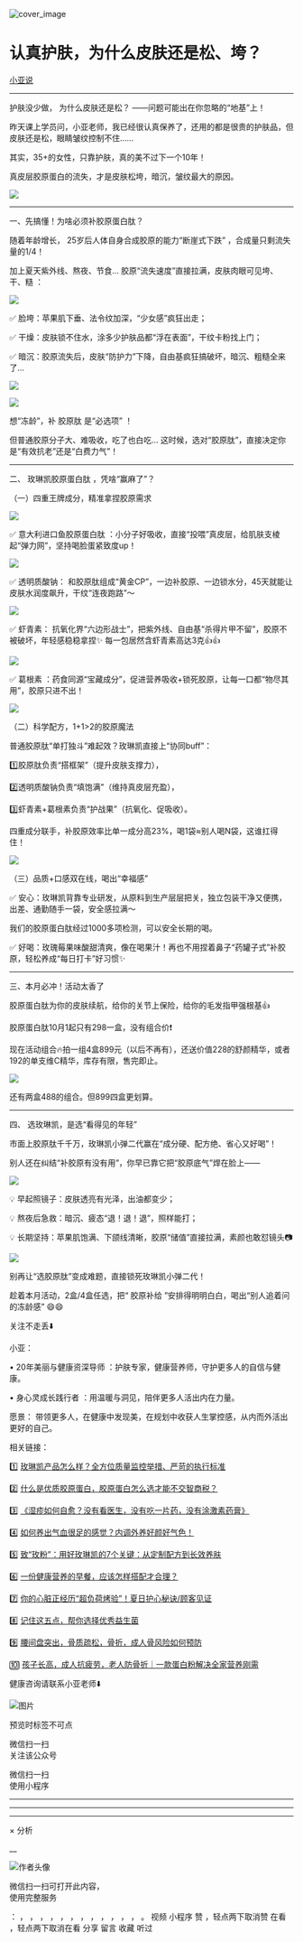 ![cover_image](https://mmbiz.qpic.cn/mmbiz_jpg/A8SKDch4cJHBVb2RL1nRymx2hYrvEzh36o4xwSzZgY9u02usE5zMcKiaicoDrSgCBLc8Qz1jfpxRMP7cNcKvwFxw/0?wx_fmt=jpeg)

#  认真护肤，为什么皮肤还是松、垮？

[ 小亚说 ](javascript:void\(0\);)

__ _ _ _ _

  
护肤没少做，  为什么皮肤还是松？  ——问题可能出在你忽略的“地基”上！

  

昨天课上学员问，小亚老师，我已经很认真保养了，还用的都是很贵的护肤品，但皮肤还是松，眼睛皱纹控制不住……

  

其实，35+的女性，只靠护肤，真的美不过下一个10年！

  

真皮层胶原蛋白的流失，才是皮肤松垮，暗沉，皱纹最大的原因。

  

  

![](https://mmbiz.qpic.cn/mmbiz_jpg/A8SKDch4cJHBVb2RL1nRymx2hYrvEzh3cvyMYLiakwuPMT0rhQVeCmLy9hkb9nVbia6hYGfWrkd1u4HgzT78d17w/640?wx_fmt=jpeg)

  

  

* * *

  

  

一、先搞懂！为啥必须补胶原蛋白肽？

随着年龄增长，  25岁后人体自身合成胶原的能力“断崖式下跌” ，合成量只剩流失量的1/4！

加上夏天紫外线、熬夜、节食… 胶原“流失速度”直接拉满，皮肤肉眼可见垮、干、糙  ：

![](https://mmbiz.qpic.cn/mmbiz_jpg/A8SKDch4cJHBVb2RL1nRymx2hYrvEzh3VBRPSHicLOwLWEV0WVZ0ibu5mDhCAWzDQ3hdSbWh7Yl63kyke7gQUhUw/640?wx_fmt=jpeg)

  

✅ 脸垮：苹果肌下垂、法令纹加深，“少女感”疯狂出走；

✅ 干燥：皮肤锁不住水，涂多少护肤品都“浮在表面”，干纹卡粉找上门；

✅ 暗沉：胶原流失后，皮肤“防护力”下降，自由基疯狂搞破坏，暗沉、粗糙全来了…

  

![](https://mmbiz.qpic.cn/mmbiz_jpg/A8SKDch4cJHBVb2RL1nRymx2hYrvEzh3R71AEyToVa7pIwcBucEUDwREc5Yo4nOhAsuIaMma0DKVxV0xkwOojg/640?wx_fmt=jpeg)

  

![](https://mmbiz.qpic.cn/mmbiz_jpg/A8SKDch4cJHBVb2RL1nRymx2hYrvEzh3NA7Vx65ic8uE12Gib6xFkesLVanicsSiazBZOz89ruNCia4jibbr96Lk06Tg/640?wx_fmt=jpeg)

  

想“冻龄”，补  胶原肽  是“必选项” ！

但普通胶原分子大、难吸收，吃了也白吃… 这时候，选对“胶原肽”，直接决定你是“有效抗老”还是“白费力气”！

  

  

* * *

  

  

二、  玫琳凯胶原蛋白肽  ，凭啥“赢麻了”？

（一）四重王牌成分，精准拿捏胶原需求

![](https://mmbiz.qpic.cn/mmbiz_jpg/A8SKDch4cJHBVb2RL1nRymx2hYrvEzh3mVIB51XlTwvVnKFj46qHiavd4TAPicBhqx1NTdBsrNxibG6hYeO7hTC2A/640?wx_fmt=jpeg)

  

✅  意大利进口鱼胶原蛋白肽  ：小分子好吸收，直接“投喂”真皮层，给肌肤支棱起“弹力网”，坚持喝脸蛋紧致度up！

  

![](https://mmbiz.qpic.cn/mmbiz_jpg/A8SKDch4cJHBVb2RL1nRymx2hYrvEzh3KawsqRUHbSW6oCYF6Z6NNJTb8Nicaj2Xsiaiaiap1CY1LsNcKNpZkTQL4w/640?wx_fmt=jpeg)

  

  

✅  透明质酸钠：  和胶原肽组成“黄金CP”，一边补胶原、一边锁水分，45天就能让皮肤水润度飙升，干纹“连夜跑路”～

![](https://mmbiz.qpic.cn/mmbiz_jpg/A8SKDch4cJHBVb2RL1nRymx2hYrvEzh3AjbA2ficeGMLQseg6s6e9iaiarlaF4BNibCTb8s048z6d68nhsLnckv0eQ/640?wx_fmt=jpeg)

  

  

✅  虾青素：  抗氧化界“六边形战士”，把紫外线、自由基“杀得片甲不留”，胶原不被破坏，年轻感稳稳拿捏✨ 每一包居然含虾青素高达3克👍👍

![](https://mmbiz.qpic.cn/mmbiz_jpg/A8SKDch4cJHBVb2RL1nRymx2hYrvEzh3MRq1hhiawsiaQrSEL2jlLG48g96zNaMgSJKibB7GI5QwCNhwPdZK9AQUw/640?wx_fmt=jpeg)

  

  

✅  葛根素  ：药食同源“宝藏成分”，促进营养吸收+锁死胶原，让每一口都“物尽其用”，胶原只进不出！

  

![](https://mmbiz.qpic.cn/mmbiz_jpg/A8SKDch4cJHBVb2RL1nRymx2hYrvEzh35HqLBh5HjXHaxEvUvlic1byMUU2O2UpiaIlTQyIk2p1oPrKAj8qrsVFg/640?wx_fmt=jpeg)

  

（二）科学配方，1+1>2的胶原魔法

普通胶原肽“单打独斗”难起效？玫琳凯直接上“协同buff”：

1️⃣胶原肽负责“搭框架”（提升皮肤支撑力），

2️⃣透明质酸钠负责“填饱满”（维持真皮层充盈），

3️⃣虾青素+葛根素负责“护战果”（抗氧化、促吸收）。

四重成分联手，补胶原效率比单一成分高23%，喝1袋≈别人喝N袋，这谁扛得住！

  

![](https://mmbiz.qpic.cn/mmbiz_jpg/A8SKDch4cJHBVb2RL1nRymx2hYrvEzh3GvIkfUFVJHL2KqQib5xOicfvw914u9Vd7Oq71DFIO9mtGgDeuicYGEWAA/640?wx_fmt=jpeg)

  

  

（三）品质+口感双在线，喝出“幸福感”

✅ 安心：玫琳凯背靠专业研发，从原料到生产层层把关，独立包装干净又便携，出差、通勤随手一袋，安全感拉满～

我们的胶原蛋白肽经过1000多项检测，可以安全长期的喝。

✅ 好喝：玫瑰莓果味酸甜清爽，像在喝果汁！再也不用捏着鼻子“药罐子式”补胶原，轻松养成“每日打卡”好习惯✨

  

* * *

  

  

三、本月必冲！活动太香了

胶原蛋白肽为你的皮肤续航，给你的关节上保险，给你的毛发指甲强根基👍

胶原蛋白肽10月1起只有298一盒，没有组合价❗️

现在活动组合🔥拍一组4盒899元（以后不再有），还送价值228的舒颜精华，或者192的单支维C精华，库存有限，售完即止。

![](https://mmbiz.qpic.cn/mmbiz_jpg/A8SKDch4cJHBVb2RL1nRymx2hYrvEzh3oQBUxhJZsZ7TggTiaYEZRt4V7s0CzRK6twlzeYfov6h6SRaEcjIocwg/640?wx_fmt=jpeg)

还有两盒488的组合。但899四盒更划算。

  

* * *

  

  

四、  选玫琳凯，是选“看得见的年轻”

市面上胶原肽千千万，玫琳凯小弹二代赢在“成分硬、配方绝、省心又好喝”！

别人还在纠结“补胶原有没有用”，你早已靠它把“胶原底气”焊在脸上——

  

![](https://mmbiz.qpic.cn/mmbiz_jpg/A8SKDch4cJHBVb2RL1nRymx2hYrvEzh3LPtnSpCb7eM3J6NuAqp6JYvsZuC5oB0qGMqtzDvLb8sFlF3f07NJvA/640?wx_fmt=jpeg)

  

  

💡 早起照镜子：皮肤透亮有光泽，出油都变少；

💡 熬夜后急救：暗沉、疲态“退！退！退”，照样能打；

💡 长期坚持：苹果肌饱满、下颌线清晰，胶原“储值”直接拉满，素颜也敢怼镜头📷

![](https://mmbiz.qpic.cn/mmbiz_jpg/A8SKDch4cJHBVb2RL1nRymx2hYrvEzh3tkZVH0c9UU8y14H60grxBwsPOGkQu5yQT7G0IXp09IMViaRZqBtoPHQ/640?wx_fmt=jpeg)

  

别再让“选胶原肽”变成难题，直接锁死玫琳凯小弹二代！

趁着本月活动，2盒/4盒任选，把“  胶原补给  ”安排得明明白白，喝出“别人追着问的冻龄感” 😄😄

  

  

  

  

关注不走丢⬇️

  

小亚：

•  20年美丽与健康资深导师  ：护肤专家，健康营养师，守护更多人的自信与健康。

•  身心灵成长践行者  ：用温暖与洞见，陪伴更多人活出内在力量。

愿景：  带领更多人，在健康中发现美，在规划中收获人生掌控感，从内而外活出更好的自己。

  

  

  

相关链接：

1️⃣  [ 玫琳凯产品怎么样？全方位质量监控举措、严苛的执行标准
](https://mp.weixin.qq.com/s?__biz=MzUxNDAwNTk0MQ==&mid=2247485749&idx=3&sn=806b26f45ee75794131b8a7e66d744f9&scene=21#wechat_redirect)

2️⃣ [ 什么是优质胶原蛋白，胶原蛋白怎么选才能不交智商税？
](https://mp.weixin.qq.com/s?__biz=MzUxNDAwNTk0MQ==&mid=2247485486&idx=2&sn=eb445bb0a752e76dff496628355e3af5&scene=21#wechat_redirect)  

3️⃣ [ 《湿疹如何自愈？没有看医生，没有吃一片药，没有涂激素药膏》
](https://mp.weixin.qq.com/s?__biz=MzUxNDAwNTk0MQ==&mid=2247485925&idx=1&sn=06ff3551e997d7c4b89a22ab281d10fc&scene=21#wechat_redirect)

4️⃣ [ 如何养出气血很足的感觉？内调外养好颜好气色！
](https://mp.weixin.qq.com/s?__biz=MzUxNDAwNTk0MQ==&mid=2247486095&idx=1&sn=a8b0b3f820b826eb2aebe18ef1c893eb&scene=21#wechat_redirect)

5️⃣ [ 致“玫粉”：用好玫琳凯的7个关键：从定制配方到长效养肤
](https://mp.weixin.qq.com/s?__biz=MzUxNDAwNTk0MQ==&mid=2247486134&idx=2&sn=1a8550527f75a3a5c7368a3f12eccf66&scene=21#wechat_redirect)

6️⃣ [ 一份健康营养的早餐，应该怎样搭配才合理？
](https://mp.weixin.qq.com/s?__biz=MzUxNDAwNTk0MQ==&mid=2247485749&idx=2&sn=7aca2164e0db5905d94a3716f010b7e5&scene=21#wechat_redirect)

7️⃣ [ 你的心脏正经历“超负荷烤验”！夏日护心秘诀/顾客见证
](https://mp.weixin.qq.com/s?__biz=MzUxNDAwNTk0MQ==&mid=2247486735&idx=1&sn=9ce59db5b9111b31a3d0aa5e5c059b94&scene=21#wechat_redirect)

8️⃣ [ 记住这五点，帮你选择优秀益生菌
](https://mp.weixin.qq.com/s?__biz=MzUxNDAwNTk0MQ==&mid=2247485233&idx=1&sn=efe9ec91e7182377b80e92ccfcbbcbfe&scene=21#wechat_redirect)

9️⃣ [ 腰间盘突出，骨质疏松，骨折，成人骨风险如何预防
](https://mp.weixin.qq.com/s?__biz=MzUxNDAwNTk0MQ==&mid=2247484926&idx=1&sn=21d233c54b8ec1810cd5083fc3b16b2d&scene=21#wechat_redirect)

🔟 [ 孩子长高，成人抗疲劳，老人防骨折｜一款蛋白粉解决全家营养刚需
](https://mp.weixin.qq.com/s?__biz=MzUxNDAwNTk0MQ==&mid=2247486894&idx=1&sn=5a8c0e8eab9246bfd7e707d9316cf129&scene=21#wechat_redirect)

  

  

  

健康咨询请联系小亚老师⬇️

![图片](https://mmbiz.qpic.cn/mmbiz_jpg/A8SKDch4cJE13M5dvibRZkAWRkwzZicic8DfPzg82z8cGDJsdm48KzszduGh31GDGvy7DTaJtmyaDuJpf3AliaxKCw/640?wx_fmt=jpeg)  
  

  

  

  
  

预览时标签不可点

微信扫一扫  
关注该公众号



微信扫一扫  
使用小程序

****



****



****



×  分析

__

![作者头像](http://mmbiz.qpic.cn/mmbiz_png/A8SKDch4cJE0KicTMyrVCx3VLqEgic5sJ1V5QeGZTibG9GLZlSCXSj5ByXNkib5PBrZVMkI41KKxgwE1K9gfypUeRg/0?wx_fmt=png)

微信扫一扫可打开此内容，  
使用完整服务

：  ，  ，  ，  ，  ，  ，  ，  ，  ，  ，  ，  ，  。  视频  小程序  赞  ，轻点两下取消赞  在看  ，轻点两下取消在看
分享  留言  收藏  听过

